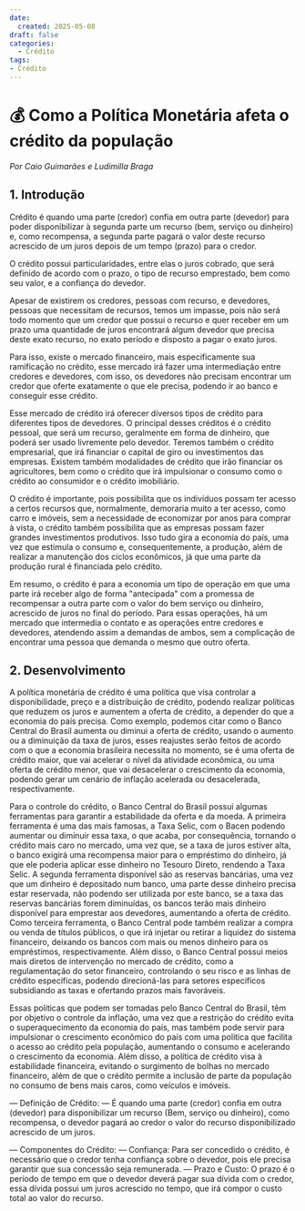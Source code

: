 ```yaml
---
date:
  created: 2025-05-08
draft: false
categories:
  - Crédito
tags:
- Crédito
---
```


# 💰 **Como a Política Monetária afeta o crédito da população**
*Por Caio Guimarães e Ludimilla Braga* 


## 1. Introdução

Crédito é quando uma parte (credor) confia em outra parte (devedor) para poder disponibilizar à segunda parte um recurso (bem, serviço ou dinheiro) e, como recompensa, a segunda parte pagará o valor deste recurso acrescido de um juros depois de um tempo (prazo) para o credor.

O crédito possui particularidades, entre elas o juros cobrado, que será definido de acordo com o prazo, o tipo de recurso emprestado, bem como seu valor, e a confiança do devedor.

Apesar de existirem os credores, pessoas com recurso, e devedores, pessoas que necessitam de recursos, temos um impasse, pois não será todo momento que um credor que possui o recurso e quer receber em um prazo uma quantidade de juros encontrará algum devedor que precisa deste exato recurso, no exato período e disposto a pagar o exato juros.

Para isso, existe o mercado financeiro, mais especificamente sua ramificação no crédito, esse mercado irá fazer uma intermediação entre credores e devedores, com isso, os devedores não precisam encontrar um credor que oferte exatamente o que ele precisa, podendo ir ao banco e conseguir esse crédito.

Esse mercado de crédito irá oferecer diversos tipos de crédito para diferentes tipos de devedores. O principal desses créditos é o crédito pessoal, que será um recurso, geralmente em forma de dinheiro, que poderá ser usado livremente pelo devedor. Teremos também o crédito empresarial, que irá financiar o capital de giro ou investimentos das empresas. Existem também modalidades de crédito que irão financiar os agricultores, bem como o crédito que irá impulsionar o consumo como o crédito ao consumidor e o crédito imobiliário.

O crédito é importante, pois possibilita que os indivíduos possam ter acesso a certos recursos que, normalmente, demoraria muito a ter acesso, como carro e imóveis, sem a necessidade de economizar por anos para comprar à vista, o crédito também possibilita que as empresas possam fazer grandes investimentos produtivos. Isso tudo gira a economia do país, uma vez que estimula o consumo e, consequentemente, a produção, além de realizar a manutenção dos ciclos econômicos, já que uma parte da produção rural é financiada pelo crédito.

Em resumo, o crédito é para a economia um tipo de operação em que uma parte irá receber algo de forma "antecipada" com a promessa de recompensar a outra parte com o valor do bem serviço ou dinheiro, acrescido de juros no final do período. Para essas operações, há um mercado que intermedia o contato e as operações entre credores e devedores, atendendo assim a demandas de ambos, sem a complicação de encontrar uma pessoa que demanda o mesmo que outro oferta.

## 2. Desenvolvimento

A política monetária de crédito é uma política que visa controlar a disponibilidade, preço e a distribuição de crédito, podendo realizar políticas que reduzem os juros e aumentem a oferta de crédito, a depender do que a economia do país precisa. Como exemplo, podemos citar como o Banco Central do Brasil aumenta ou diminui a oferta de crédito, usando o aumento ou a diminuição da taxa de juros, esses reajustes serão feitos de acordo com o que a economia brasileira necessita no momento, se é uma oferta de crédito maior, que vai acelerar o nível da atividade econômica, ou uma oferta de crédito menor, que vai desacelerar o crescimento da economia, podendo gerar um cenário de inflação acelerada ou desacelerada, respectivamente.

Para o controle do crédito, o Banco Central do Brasil possui algumas ferramentas para garantir a estabilidade da oferta e da moeda. A primeira ferramenta é uma das mais famosas, a Taxa Selic, com o Bacen podendo aumentar ou diminuir essa taxa, o que acaba, por consequência, tornando o crédito mais caro no mercado, uma vez que, se a taxa de juros estiver alta, o banco exigirá uma recompensa maior para o empréstimo do dinheiro, já que ele poderia aplicar esse dinheiro no Tesouro Direto, rendendo a Taxa Selic. A segunda ferramenta disponível são as reservas bancárias, uma vez que um dinheiro é depositado num banco, uma parte desse dinheiro precisa estar reservada, não podendo ser utilizada por este banco, se a taxa das reservas bancárias forem diminuídas, os bancos terão mais dinheiro disponível para emprestar aos devedores, aumentando a oferta de crédito. Como terceira ferramenta, o Banco Central pode também realizar a compra ou venda de títulos públicos, o que irá injetar ou retirar a liquidez do sistema financeiro, deixando os bancos com mais ou menos dinheiro para os empréstimos, respectivamente. Além disso, o Banco Central possui meios mais diretos de intervenção no mercado de crédito, como a regulamentação do setor financeiro, controlando o seu risco e as linhas de crédito específicas, podendo direcioná-las para setores específicos subsidiando as taxas e ofertando prazos mais favoráveis.

Essas políticas que podem ser tomadas pelo Banco Central do Brasil, têm por objetivo o controle da inflação, uma vez que a restrição do crédito evita o superaquecimento da economia do país, mas também pode servir para impulsionar o crescimento econômico do país com uma política que facilita o acesso ao crédito pela população, aumentando o consumo e acelerando o crescimento da economia. Além disso, a política de crédito visa à estabilidade financeira, evitando o surgimento de bolhas no mercado financeiro, além de que o crédito permite a inclusão de parte da população no consumo de bens mais caros, como veículos e imóveis.

— Definição de Crédito:
— É quando uma parte (credor) confia em outra (devedor) para disponibilizar um recurso (Bem, serviço ou dinheiro), como recompensa, o devedor pagará ao credor o valor do recurso disponibilizado acrescido de um juros.

— Componentes do Crédito:
— Confiança: Para ser concedido o crédito, é necessário que o credor tenha confiança sobre o devedor, pois ele precisa garantir que sua concessão seja remunerada.
— Prazo e Custo: O prazo é o período de tempo em que o devedor deverá pagar sua dívida com o credor, essa dívida possui um juros acrescido no tempo, que irá compor o custo total ao valor do recurso.
